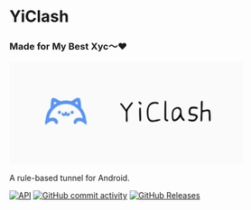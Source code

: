 # YiClash
### Made for My Best Xyc～❤️
![image](https://raw.githubusercontent.com/lingyicute/YiClash/master/logo.jpg)

A rule-based tunnel for Android.

[![API](https://img.shields.io/badge/API-21%2B-yellow.svg?style=flat)](https://developer.android.com/about/versions/lollipop)
[![GitHub commit activity](https://img.shields.io/github/commit-activity/m/lingyicute/YiLink)](https://github.com/lingyicute/YiLink/commits/master)
[![GitHub Releases](https://img.shields.io/github/downloads/lingyicute/YiLink/latest/total?logo=github)](https://github.com/lingyicute/YiLink/releases)
